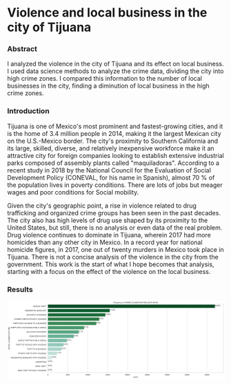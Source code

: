 # Violence and local business in the city of Tijuana

### Abstract
I analyzed the violence in the city of Tijuana and its effect on local business. I used data science methods to analyze the crime data, dividing the city into high crime zones. I compared this information to the number of local businesses in the city, finding a diminution of local business in the high crime zones.

### Introduction
Tijuana is one of Mexico's most prominent and fastest-growing cities, and it is the home of 3.4 million people in 2014,  making it the largest Mexican city on the U.S.-Mexico border.  The city's proximity to Southern California and its large, skilled, diverse, and relatively inexpensive workforce make it an attractive city for foreign companies looking to establish extensive industrial parks composed of assembly plants called "maquiladoras". According to a recent study in 2018 by the National Council for the Evaluation of Social Development Policy (CONEVAL, for his name in Spanish),  almost 70 % of the population lives in poverty conditions. There are lots of jobs but meager wages and poor conditions for Social mobility. 

Given the city's geographic point, a rise in violence related to drug trafficking and organized crime groups has been seen in the past decades.  The city also has high levels of drug use shaped by its proximity to the United States, but still, there is no analysis or even data of the real problem.  Drug violence continues to dominate in Tijuana, wherein 2017 had more homicides than any other city in Mexico. In a record year for national homicide figures, in 2017, one out of twenty murders in Mexico took place in Tijuana. There is not a concise analysis of the violence in the city from the government. This work is the start of what I hope becomes that analysis, starting with a focus on the effect of the violence on the local business. 

### Results

![Frecuency of crime classification in period 2014-2019!](results_graph/Crime_classification.png "Frecuency of crime classification in period 2014-2019")
